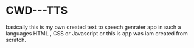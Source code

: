 # CWD---TTS
basically this is my own created text to speech genrater app in such a languages HTML ,  CSS or Javascript
or this is app was iam created from scratch.
